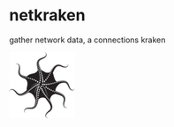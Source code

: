 # netkraken
gather network data, a connections kraken

![a kraken](https://raw.githubusercontent.com/arnehilmann/netkraken/master/res/octopus.png)
